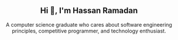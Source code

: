 <h2 align="center">Hi 👋, I'm Hassan Ramadan</h2>
<p align="center">A computer science graduate who cares about software engineering principles, competitive programmer, and technology enthusiast.</p>
